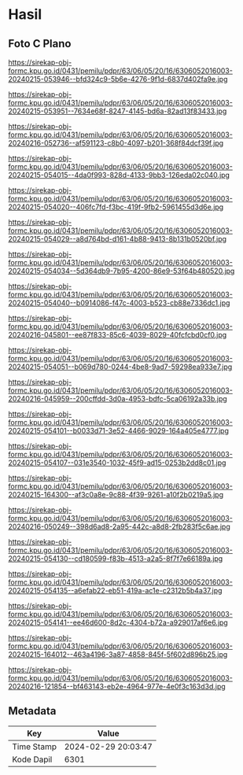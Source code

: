 # Hasil

## Foto C Plano

https://sirekap-obj-formc.kpu.go.id/0431/pemilu/pdpr/63/06/05/20/16/6306052016003-20240215-053946--bfd324c9-5b6e-4276-9f1d-6837d402fa9e.jpg

https://sirekap-obj-formc.kpu.go.id/0431/pemilu/pdpr/63/06/05/20/16/6306052016003-20240215-053951--7634e68f-8247-4145-bd6a-82ad13f83433.jpg

https://sirekap-obj-formc.kpu.go.id/0431/pemilu/pdpr/63/06/05/20/16/6306052016003-20240216-052736--af591123-c8b0-4097-b201-368f84dcf39f.jpg

https://sirekap-obj-formc.kpu.go.id/0431/pemilu/pdpr/63/06/05/20/16/6306052016003-20240215-054015--4da0f993-828d-4133-9bb3-126eda02c040.jpg

https://sirekap-obj-formc.kpu.go.id/0431/pemilu/pdpr/63/06/05/20/16/6306052016003-20240215-054020--406fc7fd-f3bc-419f-9fb2-5961455d3d6e.jpg

https://sirekap-obj-formc.kpu.go.id/0431/pemilu/pdpr/63/06/05/20/16/6306052016003-20240215-054029--a8d764bd-d161-4b88-9413-8b131b0520bf.jpg

https://sirekap-obj-formc.kpu.go.id/0431/pemilu/pdpr/63/06/05/20/16/6306052016003-20240215-054034--5d364db9-7b95-4200-86e9-53f64b480520.jpg

https://sirekap-obj-formc.kpu.go.id/0431/pemilu/pdpr/63/06/05/20/16/6306052016003-20240215-054040--b0914086-f47c-4003-b523-cb88e7336dc1.jpg

https://sirekap-obj-formc.kpu.go.id/0431/pemilu/pdpr/63/06/05/20/16/6306052016003-20240216-045801--ee87f833-85c6-4039-8029-40fcfcbd0cf0.jpg

https://sirekap-obj-formc.kpu.go.id/0431/pemilu/pdpr/63/06/05/20/16/6306052016003-20240215-054051--b069d780-0244-4be8-9ad7-59298ea933e7.jpg

https://sirekap-obj-formc.kpu.go.id/0431/pemilu/pdpr/63/06/05/20/16/6306052016003-20240216-045959--200cffdd-3d0a-4953-bdfc-5ca06192a33b.jpg

https://sirekap-obj-formc.kpu.go.id/0431/pemilu/pdpr/63/06/05/20/16/6306052016003-20240215-054101--b0033d71-3e52-4466-9029-164a405e4777.jpg

https://sirekap-obj-formc.kpu.go.id/0431/pemilu/pdpr/63/06/05/20/16/6306052016003-20240215-054107--031e3540-1032-45f9-ad15-0253b2dd8c01.jpg

https://sirekap-obj-formc.kpu.go.id/0431/pemilu/pdpr/63/06/05/20/16/6306052016003-20240215-164300--af3c0a8e-9c88-4f39-9261-a10f2b0219a5.jpg

https://sirekap-obj-formc.kpu.go.id/0431/pemilu/pdpr/63/06/05/20/16/6306052016003-20240216-050249--398d6ad8-2a95-442c-a8d8-2fb283f5c6ae.jpg

https://sirekap-obj-formc.kpu.go.id/0431/pemilu/pdpr/63/06/05/20/16/6306052016003-20240215-054130--cd180599-f83b-4513-a2a5-8f7f7e66189a.jpg

https://sirekap-obj-formc.kpu.go.id/0431/pemilu/pdpr/63/06/05/20/16/6306052016003-20240215-054135--a6efab22-eb51-419a-ac1e-c2312b5b4a37.jpg

https://sirekap-obj-formc.kpu.go.id/0431/pemilu/pdpr/63/06/05/20/16/6306052016003-20240215-054141--ee46d600-8d2c-4304-b72a-a929017af6e6.jpg

https://sirekap-obj-formc.kpu.go.id/0431/pemilu/pdpr/63/06/05/20/16/6306052016003-20240215-164012--463a4196-3a87-4858-845f-5f602d896b25.jpg

https://sirekap-obj-formc.kpu.go.id/0431/pemilu/pdpr/63/06/05/20/16/6306052016003-20240216-121854--bf463143-eb2e-4964-977e-4e0f3c163d3d.jpg


## Metadata

| Key        | Value               |
| ---------- | ------------------- |
| Time Stamp | 2024-02-29 20:03:47 |
| Kode Dapil | 6301                |



